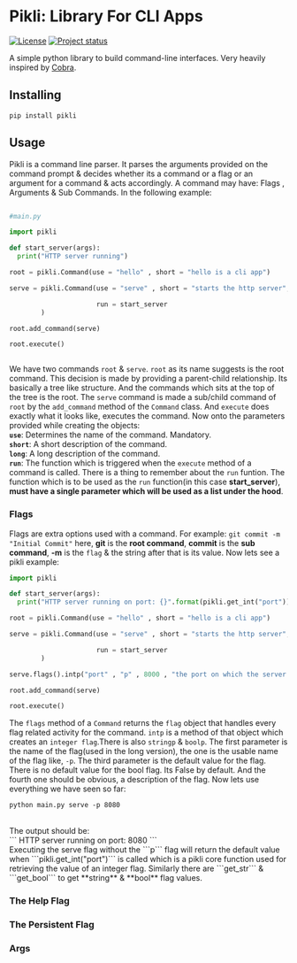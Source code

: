 Pikli: Library For CLI Apps
==================

[![License](https://img.shields.io/dub/l/vibe-d.svg)](https://github.com/Anondo/pikli/blob/master/LICENSE)
[![Project status](https://img.shields.io/badge/version-1.0-green.svg)](https://github.com/Anondo/pikli/releases)

A simple python library to build command-line interfaces. Very heavily inspired by [Cobra](https://github.com/spf13/cobra.git).

## Installing

```
pip install pikli
```

## Usage

Pikli is a command line parser. It parses the arguments provided on the command prompt & decides whether its a command or a flag or an argument for a command & acts accordingly. A command may have: Flags , Arguments & Sub Commands. In the following example:

```python

#main.py

import pikli

def start_server(args):
  print("HTTP server running")

root = pikli.Command(use = "hello" , short = "hello is a cli app")

serve = pikli.Command(use = "serve" , short = "starts the http server",

                      run = start_server
        )

root.add_command(serve)

root.execute()



```
We have two commands ```root``` & ```serve```. ```root``` as its name suggests is the root command. This decision is made by providing a parent-child relationship. Its basically a tree like structure. And the commands which sits at the top of the tree is the root. The ```serve``` command is made a sub/child command of ```root``` by the ```add_command``` method of the ```Command``` class. And ```execute``` does exactly what it looks like, executes the command. Now onto the parameters provided while creating the objects:<br/>
**```use```**: Determines the name of the command. Mandatory.<br/>
**```short```**: A short description of the command.<br/>
**```long```**: A long description of the command.<br/>
**```run```**: The function which is triggered when the ```execute``` method of a command is called. There is a thing to remember about the ```run``` funtion. The function which is to be used as the ```run``` function(in this case **start_server**), **must have a single parameter which will be used as a list under the hood**.

### Flags

Flags are extra options used with a command. For example: ```git commit -m "Initial Commit"``` here, **git** is the **root command**, **commit** is the **sub command**, **-m** is the ``flag`` & the string after that is its value. Now lets see a pikli example:

```python
import pikli

def start_server(args):
  print("HTTP server running on port: {}".format(pikli.get_int("port")))

root = pikli.Command(use = "hello" , short = "hello is a cli app")

serve = pikli.Command(use = "serve" , short = "starts the http server",

                      run = start_server
        )

serve.flags().intp("port" , "p" , 8000 , "the port on which the server runs")

root.add_command(serve)

root.execute()

```
The ```flags``` method of a ```Command``` returns the ```flag``` object that handles every flag related activity for the command. ```intp``` is a method of that object which creates an ```integer flag```.There is also ```stringp``` & ```boolp```. The first parameter is the name of the flag(used in the long version), the one is the usable name of the flag like, ```-p```. The third parameter is the default value for the flag. There is no default value for the bool flag. Its False by default. And the fourth one should be obvious, a description of the flag. Now lets use everything we have seen so far:<br/>
```
python main.py serve -p 8080
```
 <br/>
The output should be: <br/>
```
HTTP server running on port: 8080
```
<br/>
Executing the serve flag without the ```p``` flag will return the default value when ```pikli.get_int("port")``` is called which is a pikli core function used for retrieving the value of an integer flag. Similarly there are ```get_str``` & ```get_bool``` to get **string** & **bool** flag values.

### The Help Flag

### The Persistent Flag

### Args
